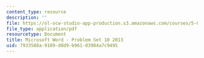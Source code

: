 ```yaml
---
content_type: resource
description: ''
file: https://ol-ocw-studio-app-production.s3.amazonaws.com/courses/5-07sc-biological-chemistry-i-fall-2013/7933588a9109d0d9b96103984a7c9495_MIT5_07SCF13_Pset10.pdf
file_type: application/pdf
resourcetype: Document
title: Microsoft Word - Problem Set 10 2013
uid: 7933588a-9109-d0d9-b961-03984a7c9495
---
```

